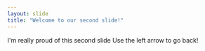 ```yaml
---
layout: slide
title: "Welcome to our second slide!"
---
```

I'm really proud of this second slide
Use the left arrow to go back!
